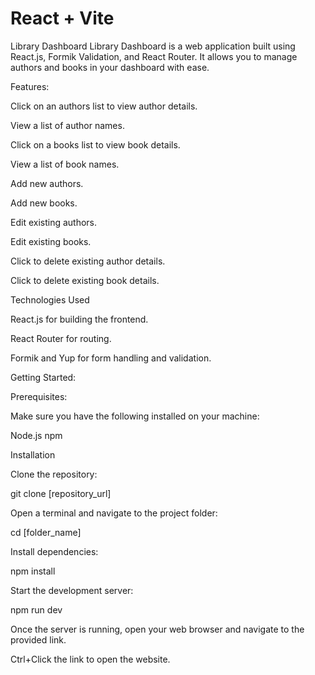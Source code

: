 # React + Vite
Library Dashboard
Library Dashboard is a web application built using React.js, Formik Validation, and React Router. It allows you to manage authors and books in your dashboard with ease.

Features:

Click on an authors list to view author details.


View a list of author names.


Click on a books list to view book details.


View a list of book names.


Add new authors.


Add new books.


Edit existing authors.


Edit existing books.


Click to delete existing author details.


Click to delete existing book details.


Technologies Used


React.js for building the frontend.


React Router for routing.


Formik and Yup for form handling and validation.



Getting Started:


Prerequisites:


Make sure you have the following installed on your machine:


Node.js
npm

Installation

Clone the repository:


git clone [repository_url]

Open a terminal and navigate to the project folder:



cd [folder_name]

Install dependencies:



npm install

Start the development server:



npm run dev



Once the server is running, open your web browser and navigate to the provided link.




Ctrl+Click the link to open the website.
